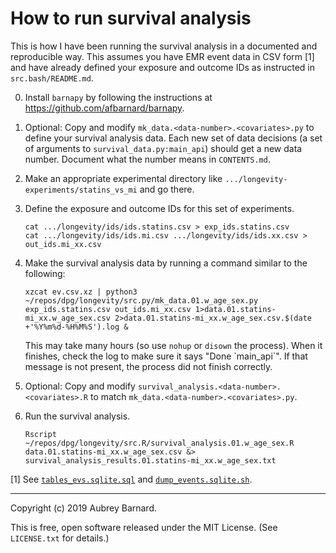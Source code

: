How to run survival analysis
============================


This is how I have been running the survival analysis in a documented
and reproducible way.  This assumes you have EMR event data in CSV form
[1] and have already defined your exposure and outcome IDs as instructed
in `src.bash/README.md`.

0. Install `barnapy` by following the instructions at
   https://github.com/afbarnard/barnapy.

1. Optional: Copy and modify `mk_data.<data-number>.<covariates>.py` to
   define your survival analysis data.  Each new set of data decisions
   (a set of arguments to `survival_data.py:main_api`) should get a new
   data number.  Document what the number means in `CONTENTS.md`.

2. Make an appropriate experimental directory like
   `.../longevity-experiments/statins_vs_mi` and go there.

3. Define the exposure and outcome IDs for this set of experiments.

       cat .../longevity/ids/ids.statins.csv > exp_ids.statins.csv
       cat .../longevity/ids/ids.mi.csv .../longevity/ids/ids.xx.csv > out_ids.mi_xx.csv

4. Make the survival analysis data by running a command similar to the
   following:

       xzcat ev.csv.xz | python3 ~/repos/dpg/longevity/src.py/mk_data.01.w_age_sex.py exp_ids.statins.csv out_ids.mi_xx.csv 1>data.01.statins-mi_xx.w_age_sex.csv 2>data.01.statins-mi_xx.w_age_sex.csv.$(date +'%Y%m%d-%H%M%S').log &

   This may take many hours (so use `nohup` or `disown` the process).
   When it finishes, check the log to make sure it says "Done
   \`main_api\`".  If that message is not present, the process did not
   finish correctly.

5. Optional: Copy and modify
   `survival_analysis.<data-number>.<covariates>.R` to match
   `mk_data.<data-number>.<covariates>.py`.

6. Run the survival analysis.

       Rscript ~/repos/dpg/longevity/src.R/survival_analysis.01.w_age_sex.R data.01.statins-mi_xx.w_age_sex.csv &> survival_analysis_results.01.statins-mi_xx.w_age_sex.txt


[1] See [`tables_evs.sqlite.sql`](
    https://github.com/DavidPageGroup/cdm-data/blob/master/sql/tables_evs.sqlite.sql)
    and [`dump_events.sqlite.sh`](
    https://github.com/DavidPageGroup/cdm-data/blob/master/bash/dump_events.sqlite.sh).


-----

Copyright (c) 2019 Aubrey Barnard.

This is free, open software released under the MIT License.  (See
`LICENSE.txt` for details.)

